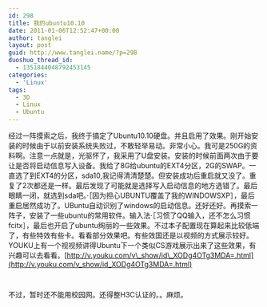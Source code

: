```yaml
---
id: 298
title: 我的ubuntu10.10
date: 2011-01-06T12:52:47+00:00
author: tanglei
layout: post
guid: http://www.tanglei.name/?p=298
duoshuo_thread_id:
  - 1351844048792453145
categories:
  - 'Linux'
tags:
  - 3D
  - Linux
  - Ubuntu
---
```

经过一阵摸索之后，我终于搞定了Ubuntu10.10硬盘。并且启用了效果。刚开始安装的时候由于以前安装系统失败过，不敢轻举易动。非常小心。我可是250G的资料啊。注意一点就是，光驱怀了，我采用了U盘安装。安装的时候前面两次由于要让是否将启动信息写入设备。我给了8G给ubuntu的EXT4分区，2G的SWAP。一直选了到EXT4的分区，sda10,我记得清清楚楚。但安装成功后重启就又没了。重复了2次都还是一样。最后发现了可能就是选择写入启动信息的地方选错了。最后眼睛一闭，就选到sda吧。·［因为担心UBUNTU覆盖了我的WINDOWSXP］，最后重启居然成功了。UBuntu自动识别了windows的启动信息。还好还好。再摸索一阵子，安装了一些ubuntu的常用软件。输入法·［习惯了QQ输入，还不怎么习惯fcitx］，最后也开启了ubuntu绚丽的一些效果。不过本子配置现在算起来比较低端了，有些特效有些卡。看看部分效果吧。有些效国还是以视频的方式展示较好。YOUKU上有一个视视频讲得Ubuntu下一个类似CS游戏展示出来了这些效果，有兴趣可以去看看。[http://v.youku.com/v\_show/id\_XODg4OTg3MDA=.html](http://v.youku.com/v_show/id_XODg4OTg3MDA=.html)

<p style="text-align: center;">
  <a href="/wp-content/uploads/2011/01/huo-tl.png" target="_blank"><img class="size-large wp-image-300 aligncenter" title="huo-tl" src="/wp-content/uploads/2011/01/huo-tl-1024x590.png" alt=""  /></a>
</p>



<p style="text-align: center;">
  <a href="/wp-content/uploads/2011/01/3d-desktop.png"><img class="size-large wp-image-301 aligncenter" title="3d-desktop" src="/wp-content/uploads/2011/01/3d-desktop-1024x640.png" alt=""  /></a>
</p>

不过，暂时还不能用校园网。还得整H3C认证的。。麻烦。
